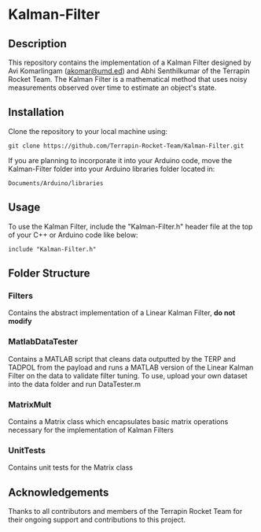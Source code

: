 # Kalman-Filter

## Description
This repository contains the implementation of a Kalman Filter designed by Avi Komarlingam (akomar@umd.ed) and Abhi Senthilkumar of the Terrapin Rocket Team. The Kalman Filter is a mathematical method that uses noisy measurements observed over time to estimate an object's state.

## Installation
Clone the repository to your local machine using:

`git clone https://github.com/Terrapin-Rocket-Team/Kalman-Filter.git`

If you are planning to incorporate it into your Arduino code, move the Kalman-Filter folder into your Arduino libraries folder located in:

`Documents/Arduino/libraries`

## Usage
To use the Kalman Filter, include the "Kalman-Filter.h" header file at the top of your C++ or Arduino code like below:

`include "Kalman-Filter.h"`

## Folder Structure
### Filters
Contains the abstract implementation of a Linear Kalman Filter, **do not modify**

### MatlabDataTester
Contains a MATLAB script that cleans data outputted by the TERP and TADPOL from the payload and runs a MATLAB version of the Linear Kalman Filter on the data to validate filter tuning. To use, upload your own dataset into the data folder and run DataTester.m

### MatrixMult
Contains a Matrix class which encapsulates basic matrix operations necessary for the implementation of Kalman Filters

### UnitTests
Contains unit tests for the Matrix class

## Acknowledgements
Thanks to all contributors and members of the Terrapin Rocket Team for their ongoing support and contributions to this project.